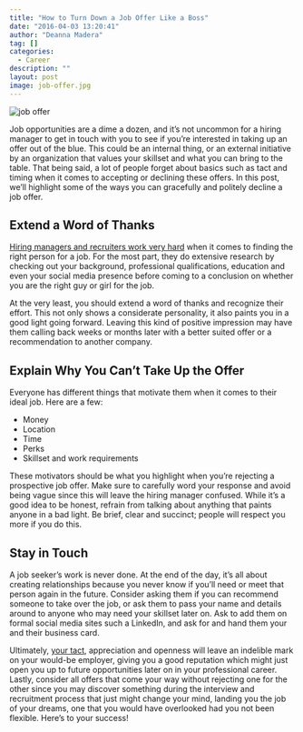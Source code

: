 ```yaml
---
title: "How to Turn Down a Job Offer Like a Boss"
date: "2016-04-03 13:20:41"
author: "Deanna Madera"
tag: []
categories:
  - Career
description: ""
layout: post
image: job-offer.jpg
---
```


![job offer](http://mt2.wpengine.com/wp-content/uploads/2015/03/job-offer.jpg)

Job opportunities are a dime a dozen, and it’s not uncommon for a hiring manager to get in touch with you to see if you’re interested in taking up an offer out of the blue. This could be an internal thing, or an external initiative by an organization that values your skillset and what you can bring to the table. That being said, a lot of people forget about basics such as tact and timing when it comes to accepting or declining these offers. In this post, we’ll highlight some of the ways you can gracefully and politely decline a job offer.

## Extend a Word of Thanks

[Hiring managers and recruiters work very hard](https://www.themuse.com/advice/the-1-thing-hiring-managers-are-looking-for) when it comes to finding the right person for a job. For the most part, they do extensive research by checking out your background, professional qualifications, education and even your social media presence before coming to a conclusion on whether you are the right guy or girl for the job.

At the very least, you should extend a word of thanks and recognize their effort. This not only shows a considerate personality, it also paints you in a good light going forward. Leaving this kind of positive impression may have them calling back weeks or months later with a better suited offer or a recommendation to another company.

## Explain Why You Can’t Take Up the Offer

Everyone has different things that motivate them when it comes to their ideal job. Here are a few:

- Money
- Location
- Time
- Perks
- Skillset and work requirements

These motivators should be what you highlight when you’re rejecting a prospective job offer. Make sure to carefully word your response and avoid being vague since this will leave the hiring manager confused. While it’s a good idea to be honest, refrain from talking about anything that paints anyone in a bad light. Be brief, clear and succinct; people will respect you more if you do this.

## Stay in Touch

A job seeker’s work is never done. At the end of the day, it’s all about creating relationships because you never know if you’ll need or meet that person again in the future. Consider asking them if you can recommend someone to take over the job, or ask them to pass your name and details around to anyone who may need your skillset later on. Ask to add them on formal social media sites such a LinkedIn, and ask for and hand them your and their business card.

Ultimately, [your tact](https://www.psychologytoday.com/blog/ambigamy/201407/how-be-tactful), appreciation and openness will leave an indelible mark on your would-be employer, giving you a good reputation which might just open you up to future opportunities later on in your professional career. Lastly, consider all offers that come your way without rejecting one for the other since you may discover something during the interview and recruitment process that just might change your mind, landing you the job of your dreams, one that you would have overlooked had you not been flexible. Here’s to your success!
